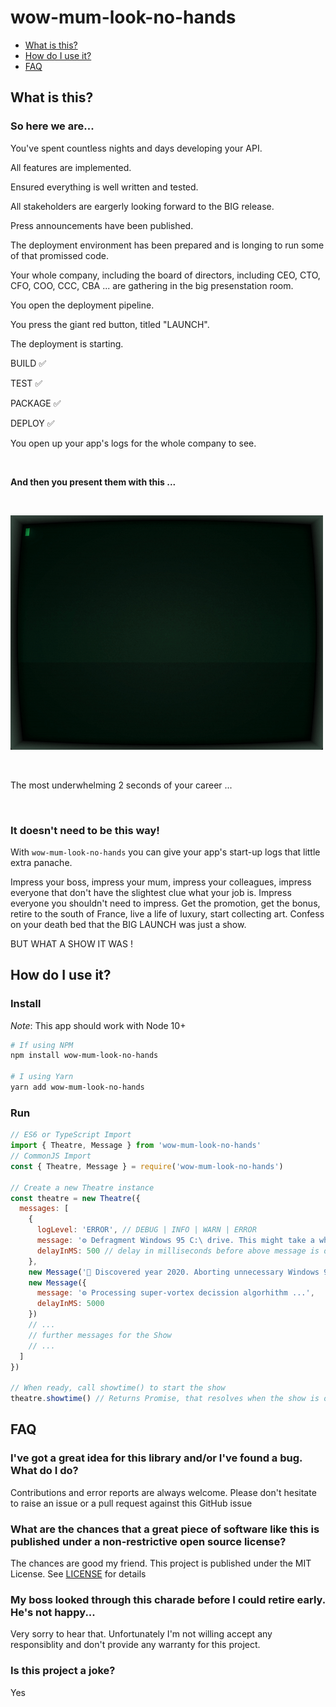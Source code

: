 # wow-mum-look-no-hands

* [What is this?](#what-is-this)
* [How do I use it?](#how-do-i-use-it)
* [FAQ](#faq)

## What is this?

### So here we are...

You've spent countless nights and days developing your API.

All features are implemented.

Ensured everything is well written and tested.

All stakeholders are eargerly looking forward to the BIG release.

Press announcements have been published.

The deployment environment has been prepared and is longing to run some of that promissed code.

Your whole company, including the board of directors, including CEO, CTO, CFO, COO, CCC, CBA ... are gathering in the big presenstation room.

You open the deployment pipeline.

You press the giant red button, titled "LAUNCH".

The deployment is starting.

BUILD ✅

TEST ✅

PACKAGE ✅

DEPLOY ✅

You open up your app's logs for the whole company to see.

&nbsp;

**And then you present them with this ...**

&nbsp;

![Example app launch without this library](./images/without-this-lib.gif)

&nbsp;

The most underwhelming 2 seconds of your career ...

&nbsp;

### It doesn't need to be this way!

With `wow-mum-look-no-hands` you can give your app's start-up logs that little extra panache.

Impress your boss, impress your mum, impress your colleagues, impress everyone that don't have the slightest clue what your job is. Impress everyone you shouldn't need to impress. Get the promotion, get the bonus, retire to the south of France, live a life of luxury, start collecting art. Confess on your death bed that the BIG LAUNCH was just a show.

BUT WHAT A SHOW IT WAS !

## How do I use it?

### Install

*Note*: This app should work with Node 10+

```bash
# If using NPM
npm install wow-mum-look-no-hands

# I using Yarn
yarn add wow-mum-look-no-hands
```

### Run

```js
// ES6 or TypeScript Import
import { Theatre, Message } from 'wow-mum-look-no-hands'
// CommonJS Import
const { Theatre, Message } = require('wow-mum-look-no-hands')

// Create a new Theatre instance 
const theatre = new Theatre({
  messages: [
    {
      logLevel: 'ERROR', // DEBUG | INFO | WARN | ERROR
      message: '⚙️ Defragment Windows 95 C:\ drive. This might take a while ...', 
      delayInMS: 500 // delay in milliseconds before above message is displayed
    },
    new Message('🙈 Discovered year 2020. Aborting unnecessary Windows 95 operations.'),
    new Message({
      message: '⚙️ Processing super-vortex decission algorhithm ...',
      delayInMS: 5000
    })
    // ...
    // further messages for the Show
    // ...
  ]
})

// When ready, call showtime() to start the show
theatre.showtime() // Returns Promise, that resolves when the show is over
```

## FAQ

### I've got a great idea for this library and/or I've found a bug. What do I do?

Contributions and error reports are always welcome. Please don't hesitate to raise an issue or a pull request against this GitHub issue

### What are the chances that a great piece of software like this is published under a non-restrictive open source license?

The chances are good my friend. This project is published under the MIT License. See [LICENSE](./LICENSE) for details

### My boss looked through this charade before I could retire early. He's not happy...

Very sorry to hear that. Unfortunately I'm not willing accept any responsiblity and don't provide any warranty for this project.

### Is this project a joke?

Yes
